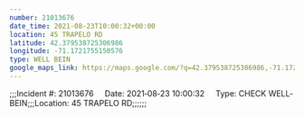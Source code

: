 ```yaml
---
number: 21013676
date_time: 2021-08-23T10:00:32+00:00
location: 45 TRAPELO RD
latitude: 42.379538725306986
longitude: -71.1721755150576
type: WELL BEIN
google_maps_link: https://maps.google.com/?q=42.379538725306986,-71.1721755150576
---
```


;;;Incident #: 21013676     Date: 2021‐08‐23 10:00:32     Type: CHECK WELL‐BEIN;;;Location: 45 TRAPELO RD;;;;;;
